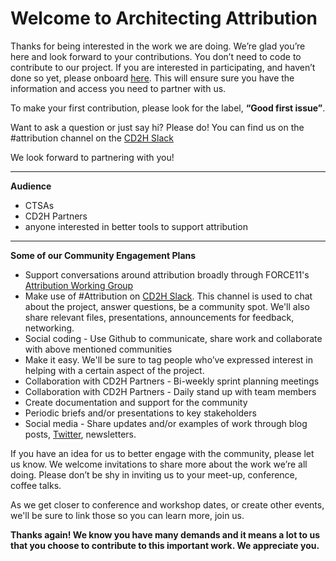 # Welcome to Architecting Attribution # 

Thanks for being interested in the work we are doing. We’re glad you’re here and look forward to your contributions. You don’t need to code to contribute to our project. If you are interested in participating, and haven’t done so yet, please onboard 
[here](http://bit.ly/cd2h-onboarding-form). This will ensure sure you have the information and access you need to partner with us. 

To make your first contribution, please look for the label, **“Good first issue”**.  

Want to ask a question or just say hi? Please do! You can find us on the #attribution channel on the 
[CD2H Slack](https://cd2h.slack.com/messages)

We look forward to partnering with you!

____________
**Audience**
* CTSAs
* CD2H Partners
* anyone interested in better tools to support attribution

____________
**Some of our Community Engagement Plans**

* Support conversations around attribution broadly through FORCE11's [Attribution Working Group](https://www.force11.org/group/attributionwg)
* Make use of #Attribution on [CD2H Slack](https://cd2h.slack.com/messages).  This channel is used to chat about the project, answer questions, be a community spot. We'll also share relevant files, presentations, announcements for feedback, networking. 
* Social coding - Use Github to communicate, share work and collaborate with above mentioned communities
* Make it easy. We'll be sure to tag people who’ve expressed interest in helping with a certain aspect of the project. 
* Collaboration with CD2H Partners - Bi-weekly sprint planning meetings
* Collaboration with CD2H Partners - Daily stand up with team members
* Create documentation and support for the community
* Periodic briefs and/or presentations to key stakeholders
* Social media  - Share updates and/or examples of work through blog posts, [Twitter](https://www.twitter.com/data2health), newsletters. 

If you have an idea for us to better engage with the community, please let us know. We welcome invitations to share more about the work we’re all doing. Please don’t be shy in inviting us to your meet-up, conference, coffee talks.

As we get closer to conference and workshop dates, or create other events, we'll be sure to link those so you can learn more, join us.

**Thanks again! We know you have many demands and it means a lot to us that you choose to contribute to this important work. We appreciate you.**
